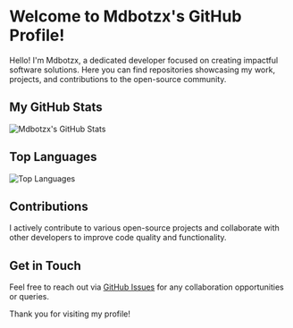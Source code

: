 # Welcome to Mdbotzx's GitHub Profile!

Hello! I'm Mdbotzx, a dedicated developer focused on creating impactful software solutions. Here you can find repositories showcasing my work, projects, and contributions to the open-source community.

## My GitHub Stats

![Mdbotzx's GitHub Stats](https://github-readme-stats.vercel.app/api?username=Mdbotzx&show_icons=true&theme=radical)

## Top Languages

![Top Languages](https://github-readme-stats.vercel.app/api/top-langs/?username=Mdbotzx&layout=compact&theme=radical)

## Contributions

I actively contribute to various open-source projects and collaborate with other developers to improve code quality and functionality. 

## Get in Touch

Feel free to reach out via [GitHub Issues](https://github.com/Mdbotzx) for any collaboration opportunities or queries.

Thank you for visiting my profile!
